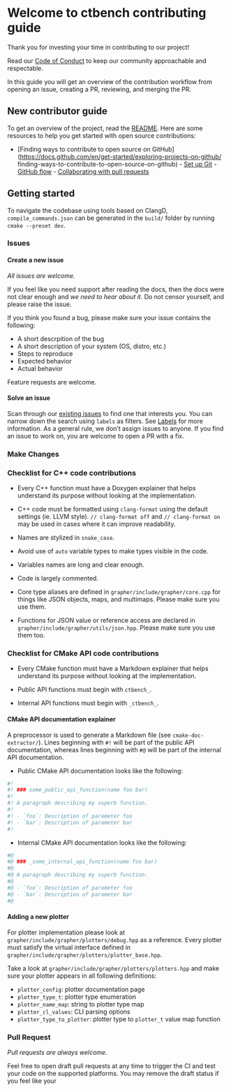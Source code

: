 # Welcome to ctbench contributing guide

Thank you for investing your time in contributing to our project!

Read our [Code of Conduct](./CODE_OF_CONDUCT.md) to keep our community
approachable and respectable.

In this guide you will get an overview of the contribution workflow from opening
an issue, creating a PR, reviewing, and merging the PR.

## New contributor guide

To get an overview of the project, read the [README](README.md). Here are some
resources to help you get started with open source contributions:

- [Finding ways to contribute to open source on
GitHub](https://docs.github.com/en/get-started/exploring-projects-on-github/
finding-ways-to-contribute-to-open-source-on-github) - [Set up
Git](https://docs.github.com/en/get-started/quickstart/set-up-git) - [GitHub
flow](https://docs.github.com/en/get-started/quickstart/github-flow) -
[Collaborating with pull
requests](https://docs.github.com/en/github/collaborating-with-pull-requests)

## Getting started

To navigate the codebase using tools based on ClangD,
`compile_commands.json` can be generated in the `build/` folder
by running `cmake --preset dev`.

### Issues

#### Create a new issue

*All issues are welcome.*

If you feel like you need support after reading the docs,
then the docs were not clear enough and *we need to hear about it*.
Do not censor yourself, and please raise the issue.

If you think you found a bug,
please make sure your issue contains the following:

- A short descrpition of the bug
- A short description of your system (OS, distro, etc.)
- Steps to reproduce
- Expected behavior
- Actual behavior

Feature requests are welcome.

#### Solve an issue

Scan through our [existing issues](https://github.com/github/docs/issues) to
find one that interests you. You can narrow down the search using `labels` as
filters. See [Labels](/contributing/how-to-use-labels.md) for more information.
As a general rule, we don’t assign issues to anyone. If you find an issue to
work on, you are welcome to open a PR with a fix.

### Make Changes

### Checklist for C++ code contributions

- Every C++ function must have a Doxygen explainer that helps
  understand its purpose without looking at the implementation.

- C++ code must be formatted using `clang-format` using the default settings
  (ie. LLVM style).
  `// clang-format off` and `// clang-format on` may be used in cases where
  it can improve readability.

- Names are stylized in `snake_case`.

- Avoid use of `auto` variable types to make types visible in the code.

- Variables names are long and clear enough.

- Code is largely commented.

- Core type aliases are defined in `grapher/include/grapher/core.cpp`
  for things like JSON objects, maps, and multimaps.
  Please make sure you use them.

- Functions for JSON value or reference access are declared in
  `grapher/include/grapher/utils/json.hpp`.
  Please make sure you use them too.

### Checklist for CMake API code contributions

- Every CMake function must have a Markdown explainer that helps
  understand its purpose without looking at the implementation.

- Public API functions must begin with `ctbench_`.

- Internal API functions must begin with `_ctbench_`.

#### CMake API documentation explainer

A preprocessor is used to generate a Markdown file (see `cmake-doc-extractor/`).
Lines beginning with `#!` will be part of the public API documentation, whereas
lines beginning with `#@` will be part of the internal API documentation.

- Public CMake API documentation looks like the following:

```cmake
#!
#! ### some_public_api_function(name foo bar)
#!
#! A paragraph describing my superb function.
#!
#! - `foo`: Description of parameter foo
#! - `bar`: Description of parameter bar
#!
```

- Internal CMake API documentation looks like the following:

```cmake
#@
#@ ### _some_internal_api_function(name foo bar)
#@
#@ A paragraph describing my superb function.
#@
#@ - `foo`: Description of parameter foo
#@ - `bar`: Description of parameter bar
#@
```

#### Adding a new plotter

For plotter implementation please look at
`grapher/include/grapher/plotters/debug.hpp` as a reference.
Every plotter must satisfy the virtual interface defined in
`grapher/include/grapher/plotters/plotter_base.hpp`.

Take a look at `grapher/include/grapher/plotters/plotters.hpp`
and make sure your plotter appears in all following definitions:

- `plotter_config`: plotter documentation page
- `plotter_type_t`: plotter type enumeration
- `plotter_name_map`: string to plotter type map
- `plotter_cl_values`: CLI parsing options
- `plotter_type_to_plotter`: plotter type to `plotter_t` value map function

### Pull Request

*Pull requests are always welcome.*

Feel free to open draft pull requests at any time to trigger the CI
and test your code on the supported platforms.
You may remove the draft status if you feel like your
